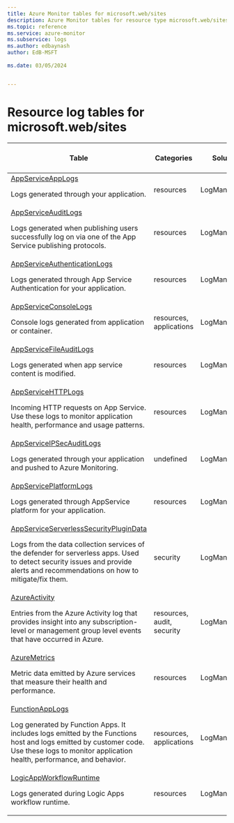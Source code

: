 ```yaml
---
title: Azure Monitor tables for microsoft.web/sites
description: Azure Monitor tables for resource type microsoft.web/sites
ms.topic: reference
ms.service: azure-monitor
ms.subservice: logs
ms.author: edbaynash
author: EdB-MSFT
   
ms.date: 03/05/2024


---
```


# Resource log tables for microsoft.web/sites  


| Table | Categories | Solutions|[Supports basic log plan](/azure/azure-monitor/logs/basic-logs-configure?tabs=portal-1#compare-the-basic-and-analytics-log-data-plans)| Queries|
|---|---|---|---|---|
| [AppServiceAppLogs](/azure/azure-monitor/reference/tables/AppServiceAppLogs)<p>Logs generated through your application. | resources | LogManagement | No| [Yes](/azure/azure-monitor/reference/queries/appserviceapplogs)|
| [AppServiceAuditLogs](/azure/azure-monitor/reference/tables/AppServiceAuditLogs)<p>Logs generated when publishing users successfully log on via one of the App Service publishing protocols. | resources | LogManagement | No| [Yes](/azure/azure-monitor/reference/queries/appserviceauditlogs)|
| [AppServiceAuthenticationLogs](/azure/azure-monitor/reference/tables/AppServiceAuthenticationLogs)<p>Logs generated through App Service Authentication for your application. | resources | LogManagement | No| [Yes](/azure/azure-monitor/reference/queries/appserviceauthenticationlogs)|
| [AppServiceConsoleLogs](/azure/azure-monitor/reference/tables/AppServiceConsoleLogs)<p>Console logs generated from application or container. | resources, applications | LogManagement | No| [Yes](/azure/azure-monitor/reference/queries/appserviceconsolelogs)|
| [AppServiceFileAuditLogs](/azure/azure-monitor/reference/tables/AppServiceFileAuditLogs)<p>Logs generated when app service content is modified. | resources | LogManagement | No| [Yes](/azure/azure-monitor/reference/queries/appservicefileauditlogs)|
| [AppServiceHTTPLogs](/azure/azure-monitor/reference/tables/AppServiceHTTPLogs)<p>Incoming HTTP requests on App Service. Use these logs to monitor application health, performance and usage patterns. | resources | LogManagement | No| [Yes](/azure/azure-monitor/reference/queries/appservicehttplogs)|
| [AppServiceIPSecAuditLogs](/azure/azure-monitor/reference/tables/AppServiceIPSecAuditLogs)<p>Logs generated through your application and pushed to Azure Monitoring. | undefined | LogManagement | No| -|
| [AppServicePlatformLogs](/azure/azure-monitor/reference/tables/AppServicePlatformLogs)<p>Logs generated through AppService platform for your application. | resources | LogManagement | No| -|
| [AppServiceServerlessSecurityPluginData](/azure/azure-monitor/reference/tables/AppServiceServerlessSecurityPluginData)<p>Logs from the data collection services of the defender for serverless apps. Used to detect security issues and provide alerts and recommendations on how to mitigate/fix them. | security | LogManagement | No| -|
| [AzureActivity](/azure/azure-monitor/reference/tables/AzureActivity)<p>Entries from the Azure Activity log that provides insight into any subscription-level or management group level events that have occurred in Azure. | resources, audit, security | LogManagement | No| [Yes](/azure/azure-monitor/reference/queries/azureactivity)|
| [AzureMetrics](/azure/azure-monitor/reference/tables/AzureMetrics)<p>Metric data emitted by Azure services that measure their health and performance. | resources | LogManagement | No| [Yes](/azure/azure-monitor/reference/queries/azuremetrics)|
| [FunctionAppLogs](/azure/azure-monitor/reference/tables/FunctionAppLogs)<p>Log generated by Function Apps. It includes logs emitted by the Functions host and logs emitted by customer code. Use these logs to monitor application health, performance, and behavior. | resources, applications | LogManagement | No| [Yes](/azure/azure-monitor/reference/queries/functionapplogs)|
| [LogicAppWorkflowRuntime](/azure/azure-monitor/reference/tables/LogicAppWorkflowRuntime)<p>Logs generated during Logic Apps workflow runtime. | resources | LogManagement | No| [Yes](/azure/azure-monitor/reference/queries/logicappworkflowruntime)|


